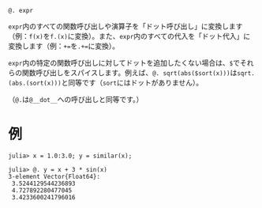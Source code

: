 ```
@. expr
```

`expr`内のすべての関数呼び出しや演算子を「ドット呼び出し」に変換します（例：`f(x)`を`f.(x)`に変換）。また、`expr`内のすべての代入を「ドット代入」に変換します（例：`+=`を`.+=`に変換）。

`expr`内の特定の関数呼び出しに対してドットを追加したくない場合は、`$`でそれらの関数呼び出しをスパイスします。例えば、`@. sqrt(abs($sort(x)))`は`sqrt.(abs.(sort(x)))`と同等です（`sort`にはドットがありません）。

（`@.`は`@__dot__`への呼び出しと同等です。）

# 例

```jldoctest
julia> x = 1.0:3.0; y = similar(x);

julia> @. y = x + 3 * sin(x)
3-element Vector{Float64}:
 3.5244129544236893
 4.727892280477045
 3.4233600241796016
```
